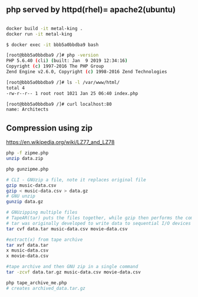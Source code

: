 php served by httpd(rhel)= apache2(ubuntu)
-----------------------------------------

```bash

docker build -it metal-king .
docker run -it metal-king
```

```bash
$ docker exec -it bbb5a0bbdba9 bash

[root@bbb5a0bbdba9 /]# php -version
PHP 5.6.40 (cli) (built: Jan  9 2019 12:34:16) 
Copyright (c) 1997-2016 The PHP Group
Zend Engine v2.6.0, Copyright (c) 1998-2016 Zend Technologies

[root@bbb5a0bbdba9 /]# ls -l /var/www/html/
total 4
-rw-r--r-- 1 root root 1021 Jan 25 06:40 index.php

[root@bbb5a0bbdba9 /]# curl localhost:80
name: Architects
```

Compression using zip
---

https://en.wikipedia.org/wiki/LZ77_and_LZ78

```bash
php -f zipme.php
unzip data.zip

php gunzipme.php

# CLI - GNUzip a file, note it replaces original file
gzip music-data.csv
gzip < music-data.csv > data.gz
# GNU unzip
gunzip data.gz 

# GNUzipping multiple files
# TapeAR(tar) puts the files together, while gzip then performs the compression.
# tar was originally developed to write data to sequential I/O devices with no file system of their own
tar cvf data.tar music-data.csv movie-data.csv

#extract(x) from tape archive
tar xvf data.tar 
x music-data.csv
x movie-data.csv

#tape archive and then GNU zip in a single command
tar -zcvf data.tar.gz music-data.csv movie-data.csv
```


```bash
php tape_archive_me.php
# creates archived_data.tar.gz

```
